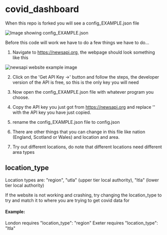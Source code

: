 # covid_dashboard

When this repo is forked you will see a config_EXAMPLE.json file

![Image showing config_EXAMPLE.json](https://user-images.githubusercontent.com/46387503/143605914-9ffb4a3e-c676-4370-a0a4-d214c6324ac1.png)

Before this code will work we have to do a few things we have to do...

1. Navigate to https://newsapi.org, the webpage should look something like this

![newsapi website example image](https://user-images.githubusercontent.com/46387503/143606404-915c164e-2747-4217-8b6a-005d52f7684f.png)

2. Click on the 'Get API Key ->' button and follow the steps, the developer version of the API is free, so this is the only key you will need

3. Now open the config_EXAMPLE.json file with whatever program you choose. 

4. Copy the API key you just got from https://newsapi.org and replace '<YOUR API KEY GOES HERE>' with the API key you have just copied.

5. rename the config_EXAMPLE.json file to config.json

6. There are other things that you can change in this file like nation (England, Scotland or Wales) and location and area.

7. Try out different locations, do note that different locations need different area types

## location_type
Location types are: "region", "utla" (upper tier local authority), "ltla" (lower tier local authority)

If the website is not working and crashing, try changing the location_type to try and match it to where you are trying to get covid data for

#### Example: 
London requires "location_type": "region"
Exeter requires "location_type": "ltla"
